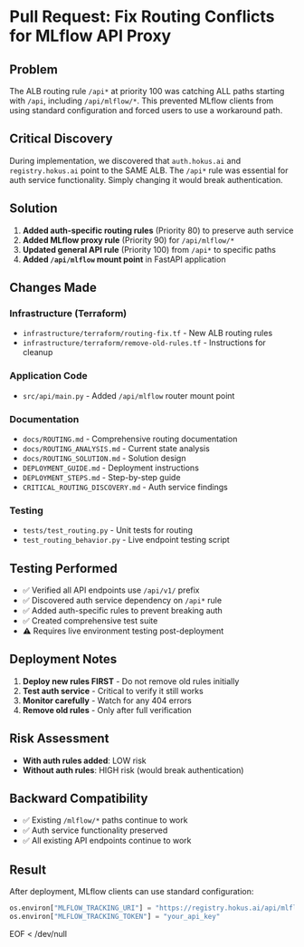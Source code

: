 # Pull Request: Fix Routing Conflicts for MLflow API Proxy

## Problem
The ALB routing rule `/api*` at priority 100 was catching ALL paths starting with `/api`, including `/api/mlflow/*`. This prevented MLflow clients from using standard configuration and forced users to use a workaround path.

## Critical Discovery
During implementation, we discovered that `auth.hokus.ai` and `registry.hokus.ai` point to the SAME ALB. The `/api*` rule was essential for auth service functionality. Simply changing it would break authentication.

## Solution
1. **Added auth-specific routing rules** (Priority 80) to preserve auth service
2. **Added MLflow proxy rule** (Priority 90) for `/api/mlflow/*`
3. **Updated general API rule** (Priority 100) from `/api*` to specific paths
4. **Added `/api/mlflow` mount point** in FastAPI application

## Changes Made

### Infrastructure (Terraform)
- `infrastructure/terraform/routing-fix.tf` - New ALB routing rules
- `infrastructure/terraform/remove-old-rules.tf` - Instructions for cleanup

### Application Code
- `src/api/main.py` - Added `/api/mlflow` router mount point

### Documentation
- `docs/ROUTING.md` - Comprehensive routing documentation
- `docs/ROUTING_ANALYSIS.md` - Current state analysis
- `docs/ROUTING_SOLUTION.md` - Solution design
- `DEPLOYMENT_GUIDE.md` - Deployment instructions
- `DEPLOYMENT_STEPS.md` - Step-by-step guide
- `CRITICAL_ROUTING_DISCOVERY.md` - Auth service findings

### Testing
- `tests/test_routing.py` - Unit tests for routing
- `test_routing_behavior.py` - Live endpoint testing script

## Testing Performed
- ✅ Verified all API endpoints use `/api/v1/` prefix
- ✅ Discovered auth service dependency on `/api*` rule
- ✅ Added auth-specific rules to prevent breaking auth
- ✅ Created comprehensive test suite
- ⚠️ Requires live environment testing post-deployment

## Deployment Notes
1. **Deploy new rules FIRST** - Do not remove old rules initially
2. **Test auth service** - Critical to verify it still works
3. **Monitor carefully** - Watch for any 404 errors
4. **Remove old rules** - Only after full verification

## Risk Assessment
- **With auth rules added**: LOW risk
- **Without auth rules**: HIGH risk (would break authentication)

## Backward Compatibility
- ✅ Existing `/mlflow/*` paths continue to work
- ✅ Auth service functionality preserved
- ✅ All existing API endpoints continue to work

## Result
After deployment, MLflow clients can use standard configuration:
```python
os.environ["MLFLOW_TRACKING_URI"] = "https://registry.hokus.ai/api/mlflow"
os.environ["MLFLOW_TRACKING_TOKEN"] = "your_api_key"
```
EOF < /dev/null
